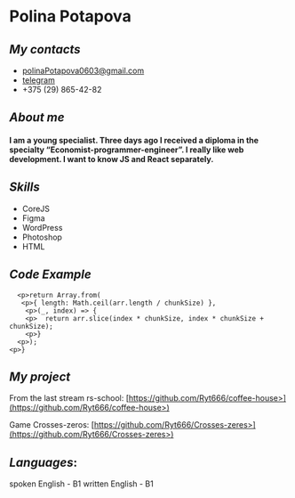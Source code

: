 # **Polina Potapova**

## ***My contacts***

+ [polinaPotapova0603@gmail.com](polinaPotapova0603@gmail.com)
+ [telegram](https://web.telegram.org/a/)
+ +375 (29) 865-42-82

## ***About me***
#### I am a young specialist. Three days ago I received a diploma in the specialty “Economist-programmer-engineer”. I really like web development. I want to know JS and React separately.

## ***Skills***
* CoreJS
* Figma
* WordPress
* Photoshop
* HTML

## ***Code Example***

```<p>function createChunks(arr, chunkSize) {
  <p>return Array.from(
   <p>{ length: Math.ceil(arr.length / chunkSize) },
    <p>(_, index) => {
    <p>  return arr.slice(index * chunkSize, index * chunkSize + chunkSize);
    <p>}
  <p>);
<p>}
```
## ***My project***

From the last stream rs-school:
[https://github.com/Ryt666/coffee-house>](https://github.com/Ryt666/coffee-house>)

Game Crosses-zeros:
[https://github.com/Ryt666/Crosses-zeres>](https://github.com/Ryt666/Crosses-zeres>)

## ***Languages***:
spoken English - B1
written English - B1

